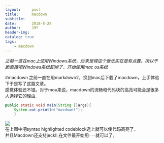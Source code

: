 ```yaml
---
layout:     post
title:      macdown
subtitle:   
date:       2018-8-28
author:     JHY
header-img: 
catalog: true
tags:
    - macdown
---  
```

*之前一直在mac上使用Windows系统，后来觉得这个做法实在是有点蠢，所以干脆直接吧Windows系统卸掉了，开始使用mac os系统*

#macdown
之前一直在用markdown2，换到mac后下载了macdown，上手体验下于是写了这篇文章。  
感觉体验还不错。对于mou来说，macdown的流畅和代码块的高亮可能会是很多人选择它的理由.  

```java  
public static void main(String []args){
	System.out.println("macdown!");  
	}
```  
![](file:///Users/apple/Desktop/%E5%B1%8F%E5%B9%95%E5%BF%AB%E7%85%A7%202018-08-28%20%E4%B8%8A%E5%8D%889.35.23.png)  
在上图中吧syntax highlighted codeblock选上就可以使代码高亮了。  
并且Macdown还支持jeckII,在文件最开始用`---`就可以了。